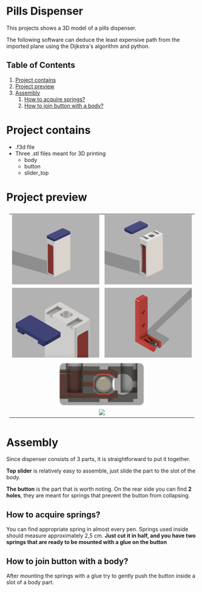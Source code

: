 <!DOCTYPE html>
<html>
<head>
<style>
div{
	text-align: center;
}
table {
  width: 100%;
  border: 0px;
  text-align: center;
  padding: 8px;
  margin-left:auto;
  margin-right:auto;
}
table td {
  text-align:center;
}



</style>
</head>

<body>

# Pills Dispenser
This projects shows a 3D model of a pills dispenser.

The following software can deduce the least expensive path from the imported plane using the Dijkstra's algorithm and python.

## Table of Contents
1.  [Project contains](#project-contains)
2.  [Project preview](#project-preview)
3.  [Assembly](#assembly)
	1. [How to acquire springs?](#how-to-acquire-springs)
	2. [How to join button with a body?](#how-to-join-button-with-a-body)

# Project contains

* .f3d file
* Three .stl files meant for 3D printing
	* body
	* button
	* slider_top

# Project preview

<p style="text-align:center">
<table style="text-align:center">
    <tr>
      <td>
          <img  width="100%"  src="renders/render_1.png">
      </td>
      <td>
          <img  width="100%"  src="renders/render_2.png">
      </td>
    </tr>
    <tr>
      <td>
          <img  width="100%"  src="renders/render_3.png">
      </td>
      <td>
          <img  width="100%"  src="renders/render_4.png">
      </td>
    </tr>
    <tr>
      <td colspan="2">
          <img  width="50%"  src="renders/render_5.png"><br  />
          <img  height="50%"  src="renders/preview_v1.gif">
      </td>
    </tr>
  </table>

</p>

# Assembly

Since dispenser consists of 3 parts, it is straightforward to put it together.

__Top slider__ is relatively easy to assemble, just slide the part to the slot of the body.

__The button__ is the part that is worth noting. On the rear side you can find __2 holes__, they are meant for springs that prevent the button from collapsing.

## How to acquire springs?

You can find appropriate spring in almost every pen. Springs used inside should measure approximately 2,5 cm.
__Just cut it in half, and you have two springs that are ready to be mounted with a glue on the button__

## How to join button with a body?
After mounting the springs with a glue try to gently push the button inside a slot of a body part.

</body>
</html>